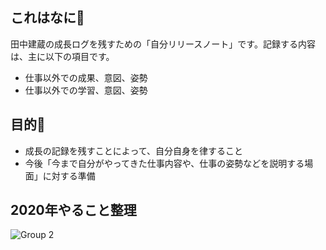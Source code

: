 ## これはなに🤔

田中建蔵の成長ログを残すための「自分リリースノート」です。記録する内容は、主に以下の項目です。

- 仕事以外での成果、意図、姿勢
- 仕事以外での学習、意図、姿勢

## 目的🏹

- 成長の記録を残すことによって、自分自身を律すること
- 今後「今まで自分がやってきた仕事内容や、仕事の姿勢などを説明する場面」に対する準備

## 2020年やること整理

![Group 2](https://user-images.githubusercontent.com/33926355/72419192-a6816300-37bf-11ea-9f2c-39578ed165be.png)